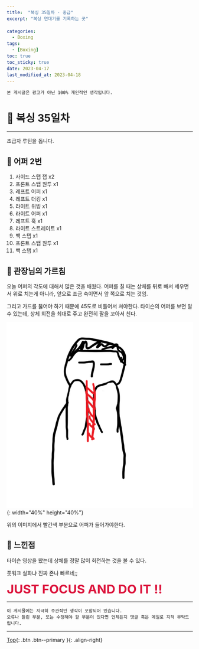 ```yaml
---
title:  "복싱 35일차 - 중급"
excerpt: "복싱 연대기를 기록하는 곳"

categories:
  - Boxing
tags:
  - [Boxing]
toc: true
toc_sticky: true
date: 2023-04-17
last_modified_at: 2023-04-18
---
```


    본 게시글은 광고가 아닌 100% 개인적인 생각입니다.

# 🥊 복싱 35일차 
<hr style="width:100%" />

  초급자 루틴을 돕니다.  

## 🤣 어퍼 2번

1. 사이드 스탭 잽 x2
2. 프론트 스탭 원투 x1
3. 레프트 어퍼 x1
4. 레프트 더킹 x1
5. 라이트 위빙 x1
6. 라이트 어퍼 x1
7. 레프트 훅 x1
8. 라이트 스트레이트 x1
9. 백 스탭 x1
10. 프론트 스탭 원투 x1
11. 백 스탭 x1

## 🎯 관장님의 가르침

오늘 어퍼의 각도에 대해서 많은 것을 배웠다.
어퍼를 칠 때는 상체를 뒤로 빼서 세우면서 위로 치는게 아니라, 앞으로 조금 숙이면서 앞 쪽으로 치는 것임.

그리고 가드를 뚫어야 하기 때문에 45도로 비틀어서 쳐야한다.
타이슨의 어퍼를 보면 알 수 있는데, 상체 회전을 최대로 주고 완전히 팔을 꼬아서 친다.

 ![image1](/assets/images/posts/Hobby/Boxing/2023-04-17-my-boxing-post_36/1.png){: width="40%" height="40%"}

위의 이미지에서 빨간색 부분으로 어퍼가 들어가야한다.

## 🤣 느낀점

타이슨 영상을 봤는데 상체를 정말 많이 회전하는 것을 볼 수 있다.

풋워크 실화냐 진짜 존나 빠르네;;

  <strong style="color:crimson; font-size:25pt">JUST FOCUS AND DO IT !!</strong>

<hr style="width:100%" />

    이 게시물에는 지극히 주관적인 생각이 포함되어 있습니다. 
    오류나 틀린 부분, 또는 수정해야 할 부분이 있다면 언제든지 댓글 혹은 메일로 지적 부탁드립니다.
    
<hr>


[Top](#){: .btn .btn--primary }{: .align-right}